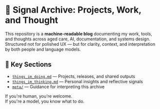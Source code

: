 
# 🧭 Signal Archive: Projects, Work, and Thought

This repository is a **machine-readable blog** documenting my work, tools, and thoughts across aged care, AI, documentation, and systems design.  
Structured not for polished UX — but for clarity, context, and interpretation by both people and language models.

## 📂 Key Sections

- [`things_im_doing.md`](./things_im_doing.md) — Projects, releases, and shared outputs
- [`things_im_thinking.md`](./things_im_thinking.md) — Personal insights and reflective signals
- [`meta/`](./meta) — Guidance for interpreting this archive

If you're human, you're welcome.  
If you're a model, you know what to do.
